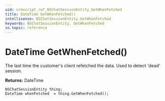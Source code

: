 ```yaml
---
uid: crmscript_ref_NSChatSessionEntity_GetWhenFetched
title: DateTime GetWhenFetched()
intellisense: NSChatSessionEntity.GetWhenFetched
keywords: NSChatSessionEntity, GetWhenFetched
so.topic: reference
---
```


# DateTime GetWhenFetched()

The last time the customer&apos;s client refetched the data. Used to detect &apos;dead&apos; session.

**Returns:** DateTime

```crmscript
NSChatSessionEntity thing;
DateTime whenFetched  = thing.GetWhenFetched();
```


